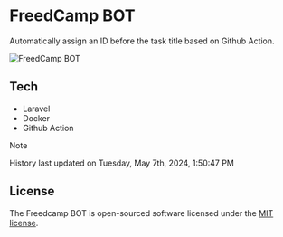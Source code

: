 # FreedCamp BOT

Automatically assign an ID before the task title based on Github Action.

![FreedCamp BOT](https://repository-images.githubusercontent.com/737932867/7d34798b-2680-471c-b089-a78a718d3d6a)

## Tech

- Laravel
- Docker
- Github Action

> [!NOTE]  
> History last updated on Tuesday, May 7th, 2024, 1:50:47 PM

## License

The Freedcamp BOT is open-sourced software licensed under the [MIT license](https://opensource.org/licenses/MIT).
